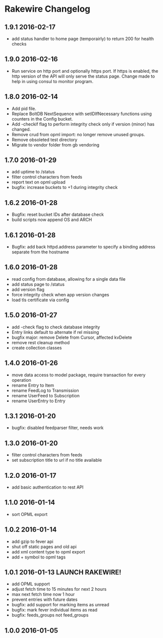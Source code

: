 # Rakewire Changelog

## 1.9.1 2016-02-17

 - add status handler to home page (temporairly) to return 200 for health checks

## 1.9.0 2016-02-16

 - Run service on http port and optionally https port.
   If https is enabled, the http version of the API will only serve the status page.
   Change made to help in using consul to monitor program.

## 1.8.0 2016-02-14

 - Add pid file.
 - Replace BoltDB NextSequence with setIDIfNecessary functions using counters in the Config bucket.
 - Add -checkif flag to perform integrity check only if version (minor) has changed.
 - Remove crud from opml import: no longer remove unused groups.
 - Remove obsoleted test directory
 - Migrate to vendor folder from gb vendoring

## 1.7.0 2016-01-29

 - add uptime to /status
 - filter control characters from feeds
 - report text on opml upload
 - bugfix: increase buckets to +1 during integrity check

## 1.6.2 2016-01-28

 - Bugfix: reset bucket IDs after database check
 - build scripts now append OS and ARCH

## 1.6.1 2016-01-28

 - Bugfix: add back httpd.address parameter to specify a binding address separate from the hostname

## 1.6.0 2016-01-28

 * read config from database,
   allowing for a single data file
 * add status page to /status
 * add version flag
 * force integrity check when app version changes
 * load tls certificate via config

## 1.5.0 2016-01-27

 * add -check flag to check database integrity
 * Entry links default to alternate if rel missing
 * bugfix major: remove Delete from Cursor, affected kvDelete
 * remove rest cleanup method
 * create collection classes

## 1.4.0 2016-01-26

 * move data access to model package,
   require transaction for every operation  
 * rename Entry to Item
 * rename FeedLog to Transmission
 * rename UserFeed to Subscription
 * rename UserEntry to Entry

## 1.3.1 2016-01-20

 * bugfix: disabled feedparser filter, needs work

## 1.3.0 2016-01-20

 * filter control characters from feeds
 * set subscription title to url if no title available

## 1.2.0 2016-01-17

 * add basic authentication to rest API

## 1.1.0 2016-01-14

 * sort OPML export

## 1.0.2 2016-01-14

 * add gzip to fever api
 * shut off static pages and old api
 * add xml content type to opml export
 * add + symbol to opml tags

## 1.0.1 2016-01-13 LAUNCH RAKEWIRE!

 * add OPML support
 * adjust fetch time to 15 minutes for next 2 hours
 * max next fetch time now 1 hour
 * prevent entries with future dates
 * bugfix: add support for marking items as unread
 * bugfix: mark fever individual items as read
 * bugfix: feeds_groups not feed_groups

## 1.0.0 2016-01-05
